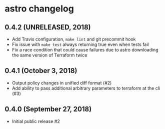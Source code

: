 # astro changelog

## 0.4.2 (UNRELEASED, 2018)

* Add Travis configuration, `make lint` and git precommit hook
* Fix issue with `make test` always returning true even when tests fail
* Fix a race condition that could cause failures due to astro downloading the
  same version of Terraform twice

## 0.4.1 (October 3, 2018)

* Output policy changes in unified diff format (#2)
* Add ability to pass additional arbitrary parameters to terraform at the cli (#3)

## 0.4.0 (September 27, 2018)

* Initial public release #2
